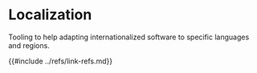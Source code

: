 # Localization

Tooling to help adapting internationalized software to specific languages and regions.

{{#include ../refs/link-refs.md}}
